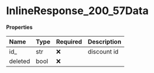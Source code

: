 # InlineResponse_200_57Data

**Properties**

| Name    | Type | Required | Description |
| :------ | :--- | :------- | :---------- |
| id\_    | str  | ❌       | discount id |
| deleted | bool | ❌       |             |
